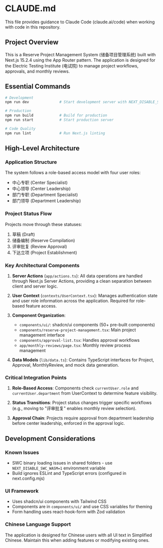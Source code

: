 # CLAUDE.md

This file provides guidance to Claude Code (claude.ai/code) when working with code in this repository.

## Project Overview

This is a Reserve Project Management System (储备项目管理系统) built with Next.js 15.2.4 using the App Router pattern. The application is designed for the Electric Testing Institute (电试院) to manage project workflows, approvals, and monthly reviews.

## Essential Commands

```bash
# Development
npm run dev              # Start development server with NEXT_DISABLE_SWC_WASM=1 prefix if SWC issues occur

# Production
npm run build            # Build for production
npm run start            # Start production server

# Code Quality
npm run lint             # Run Next.js linting
```

## High-Level Architecture

### Application Structure
The system follows a role-based access model with four user roles:
- 中心专职 (Center Specialist)
- 中心领导 (Center Leadership)
- 部门专职 (Department Specialist)  
- 部门领导 (Department Leadership)

### Project Status Flow
Projects move through these statuses:
1. 草稿 (Draft)
2. 储备编制 (Reserve Compilation)
3. 评审批复 (Review Approval)
4. 下达立项 (Project Establishment)

### Key Architectural Components

1. **Server Actions** (`app/actions.ts`): All data operations are handled through Next.js Server Actions, providing a clean separation between client and server logic.

2. **User Context** (`contexts/UserContext.tsx`): Manages authentication state and user role information across the application. Required for role-based feature access.

3. **Component Organization**:
   - `components/ui/`: shadcn/ui components (50+ pre-built components)
   - `components/reserve-project-management.tsx`: Main project management interface
   - `components/approval-list.tsx`: Handles approval workflows
   - `app/monthly-reviews/page.tsx`: Monthly review process management

4. **Data Models** (`lib/data.ts`): Contains TypeScript interfaces for Project, Approval, MonthlyReview, and mock data generation.

### Critical Integration Points

1. **Role-Based Access**: Components check `currentUser.role` and `currentUser.department` from UserContext to determine feature visibility.

2. **Status Transitions**: Project status changes trigger specific workflows (e.g., moving to "评审批复" enables monthly review selection).

3. **Approval Chain**: Projects require approval from department leadership before center leadership, enforced in the approval logic.

## Development Considerations

### Known Issues
- SWC binary loading issues in shared folders - use `NEXT_DISABLE_SWC_WASM=1` environment variable
- Build ignores ESLint and TypeScript errors (configured in next.config.mjs)

### UI Framework
- Uses shadcn/ui components with Tailwind CSS
- Components are in `components/ui/` and use CSS variables for theming
- Form handling uses react-hook-form with Zod validation

### Chinese Language Support
The application is designed for Chinese users with all UI text in Simplified Chinese. Maintain this when adding features or modifying existing ones.